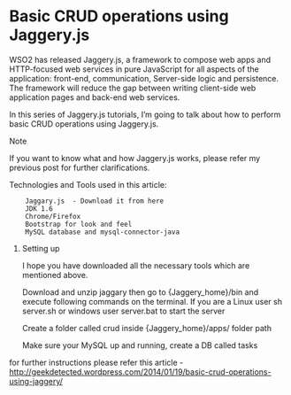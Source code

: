 Basic CRUD operations using Jaggery.js
==============

WSO2 has released Jaggery.js, a framework to compose web apps and HTTP-focused web services in pure JavaScript for all aspects of the application: front-end, communication, Server-side logic and persistence. The framework will reduce the gap between writing client-side web application pages and back-end web services.

In this series of Jaggery.js tutorials, I’m going to talk about how to perform basic CRUD operations using Jaggery.js.

Note

If you want to know what and how Jaggery.js works, please refer my previous post for further clarifications.

Technologies and Tools used in this article:

		Jaggary.js  - Download it from here
		JDK 1.6
		Chrome/Firefox
		Bootstrap for look and feel
		MySQL database and mysql-connector-java
		
1. Setting up  

	I hope you have downloaded all the necessary tools which are mentioned above.

	Download and unzip jaggary then go to {Jaggery_home}/bin and execute following commands on the terminal. If you are a Linux user sh server.sh or windows user server.bat to start the server

	Create a folder called crud inside {Jaggery_home}/apps/ folder path

	Make sure your MySQL up and running, create a DB called tasks

for further instructions please refer this article - http://geekdetected.wordpress.com/2014/01/19/basic-crud-operations-using-jaggery/
